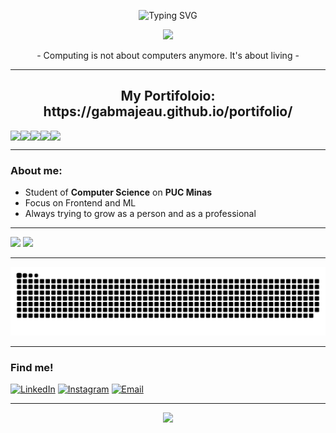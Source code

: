 <!-- Animação no topo -->
<p align="center">
  <img src="https://readme-typing-svg.demolab.com?font=Fira+Code&weight=600&size=28&pause=1000&color=FFFF00,&center=true&vCenter=true&width=500&lines=Yo+soy+Gabriel+Majeau!;Computer+Science;I+am+Iron+Man!;Technology+Lover;Nerd+Spotted!;Love+frontend;HTML+and+CSS;Javascript;Frostmourne+Hungers;" alt="Typing SVG" />
</p>

<!-- Linha animada -->
<p align="center">
  <img src="https://capsule-render.vercel.app/api?type=waving&color=0:4052D6,100:1591EA&height=150&section=header&text=Welcome!&fontSize=35&fontColor=FFFF00&animation=fadeIn" />  
</p>
<p align="center" > - Computing is not about computers anymore. It's about living -</br>  </p>

---
<h2 align="center" size="300px">My Portifoloio: https://gabmajeau.github.io/portifolio/</h2>

<div style="display: flex; flex-wrap: wrap;" align="center">
  
  <img src="https://img.shields.io/badge/JavaScript-F7DF1E?style=for-the-badge&logo=javascript&logoColor=black"/>
  <img src="https://img.shields.io/badge/HTML5-E34F26?style=for-the-badge&logo=html5&logoColor=white"/>
  <img src="https://img.shields.io/badge/CSS3-1572B6?style=for-the-badge&logo=css3&logoColor=white"/>
  <img src="https://img.shields.io/badge/React-20232A?style=for-the-badge&logo=react&logoColor=61DAFB"/>
  <img src="https://img.shields.io/badge/TypeScript-3178C6?style=for-the-badge&logo=typescript&logoColor=white"/>

  

  
</div>

--- 

### About me:

- Student of **Computer Science** on **PUC Minas**
- Focus on Frontend and ML
- Always trying to grow as a person and as a professional 
 
---

<p>
  <img height="180em" src="https://github-readme-stats.vercel.app/api?username=gabmajeau&show_icons=true&theme=yeblu" />
  <img height="180em" src="https://github-readme-stats.vercel.app/api/top-langs/?username=gabmajeau&layout=compact&theme=yeblu"/>
</p>

---
![snake gif](https://github.com/gabmajeau/snk/blob/output/github-contribution-grid-snake-dark.svg)

---

### Find me!

<!-- Substitua os links abaixo pelos seus -->

[![LinkedIn](https://img.shields.io/badge/LinkedIn-0077B5?style=for-the-badge&logo=linkedin&logoColor=white)](https://linkedin.com/in/gabrielmajeau)
[![Instagram](https://img.shields.io/badge/Instagram-E4405F?style=for-the-badge&logo=instagram&logoColor=white)](https://instagram.com/gabrielmajeau)
[![Email](https://img.shields.io/badge/Gmail-D14836?style=for-the-badge&logo=gmail&logoColor=white)](mailto:gabrielmajeaulopes@gmail.com)

---

<!-- Linha inferior -->
<p align="center">
  <img src="https://capsule-render.vercel.app/api?type=waving&color=0:4052D6,100:1591EA&height=120&section=footer&text=Hope+you+enjoy!&fontSize=25&fontColor=FFFF00&animation=fadeIn"/>
</p>
